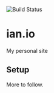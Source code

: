 ![Build Status](https://travis-ci.org/ianwinter/ian.io.svg?branch=master)

# ian.io
My personal site

## Setup

More to follow.
